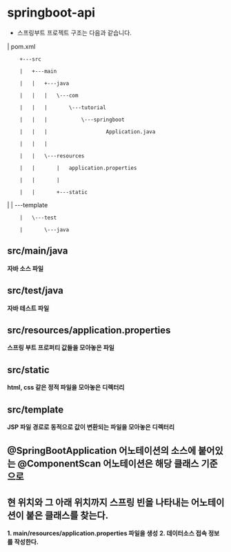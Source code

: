 # springboot-api
* 스프링부트 프로젝트 구조는 다음과 같습니다.

|   pom.xml

        +---src

        |   +---main

        |   |   +---java

        |   |   |   \---com

        |   |   |       \---tutorial

        |   |   |           \---springboot

        |   |   |                   Application.java

        |   |   |

        |   |   \---resources

        |   |       |   application.properties

        |   |       |

        |   |       +---static

|   |       \---template

        |   \---test

        |       \---java

## src/main/java
**자바 소스 파일**
## src/test/java
**자바 테스트 파일**
## src/resources/application.properties
**스프링 부트 프로퍼티 값들을 모아놓은 파일**
## src/static
**html, css 같은 정적 파일을 모아놓은 디렉터리**
## src/template
**JSP 파일 경로로 동적으로 값이 변환되는 파일을 모아놓은 디렉터리**

## @SpringBootApplication 어노테이션의 소스에 붙어있는 @ComponentScan 어노테이션은 해당 클래스 기준으로
## 현 위치와 그 아래 위치까지 스프링 빈을 나타내는 어노테이션이 붙은 클래스를 찾는다.
**1. main/resources/application.properties 파일을 생성**
**2. 데이터소스 접속 정보를 작성한다.**
